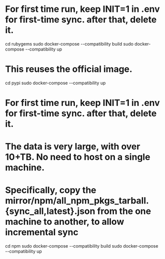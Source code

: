 # For first time run, keep INIT=1 in .env for first-time sync. after that, delete it.
cd rubygems 
sudo docker-compose --compatibility build
sudo docker-compose --compatibility up
# This reuses the official image.
cd pypi
sudo docker-compose --compatibility up
# For first time run, keep INIT=1 in .env for first-time sync. after that, delete it.
# The data is very large, with over 10+TB. No need to host on a single machine.
# Specifically, copy the mirror/npm/all_npm_pkgs_tarball.{sync_all,latest}.json from the one machine to another, to allow incremental sync
cd npm
sudo docker-compose --compatibility build
sudo docker-compose --compatibility up
